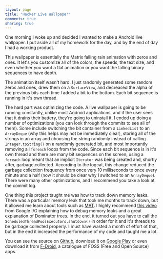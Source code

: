 ```yaml
---
layout: page
title: "Hacker Live Wallpaper"
comments: true
sharing: true
---
```

One morning I woke up and decided I wanted to make a Android live wallpaper. I put aside all of my homework for the day, and by the end of day I had a working product.

This wallpaper is essentially the Matrix falling rain animation with zeros and ones. It let's you customize all of the colors, the speeds, the text size, and even whether you want a flat animation or you want the falling binary sequences to have depth.

The animation itself wasn't hard. I just randomly generated some random zeros and ones, drew them on a `SurfaceView`, and decreased the alpha of the previous bits each time I added a bit to the bottom. Each bit sequence is running in it's own thread.

The hard part was optimizing the code. A live wallpaper is going to be running constantly, unlike most Android applications, and if the user sees that it drains their battery, they're going to uninstall it. I ended up doing a number of optimizations (you can look through the commits to see all of them). Some include switching the bit container from a `LinkedList` to an `ArrayDeque` (why this helps may not be immediately clear), storing all of the strings in an array and choosing the string randomly instead of calling `Integer.toString()` on a randomly generated bit, and most importantly removing all `foreach` loops from the code. Since each bit sequence is in it's own thread and there are many bit sequences on the screen, using a `foreach` loop meant that an implicit `Iterator` was being created and, shortly after, garbage collected. According to the logcat, this change reduced the garbage collection frequency from once very 10 milliseconds to once every minute and a half (now it should be clear why I switched to an `ArrayDeque`). There were many other optimizations, and I recommend you take a look at the commit log.

One thing this project taught me was how to track down memory leaks. There was a particular memory leak that took me months to track down, but it allowed me learn about tools such as [MAT](http://www.eclipse.org/mat/). I highly recommend [this video](https://www.youtube.com/watch?v=_CruQY55HOk) from Google I/O explaining how to debug memory leaks and a great explanation of Dominator trees. In the end, it turned out you have to call the `ScheduledThreadPoolExecutors.shutdown()` in order for it and it's threads to be garbage collected properly. I must have wasted a month of effort of that, but in the end it increased the performance of my code and taught me a lot.

You can see the source on [Github](https://github.com/gsingh93/hacker-live-wallpaper), download it on [Google Play](https://play.google.com/store/apps/details?id=com.gulshansingh.hackerlivewallpaper&hl=en) or even download it from [F-Droid](https://f-droid.org/repository/browse/?fdfilter=Hacker%20Live%20wallpaper&fdid=com.gulshansingh.hackerlivewallpaper), a catalogue of FOSS (Free and Open Source) apps.
